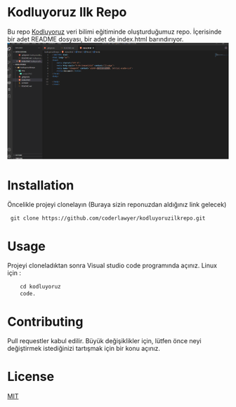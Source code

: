 # Kodluyoruz Ilk Repo
Bu repo [Kodluyoruz](https://www.kodluyoruz.org/) veri bilimi eğitiminde oluşturduğumuz repo. İçerisinde bir adet README dosyası, bir adet de index.html barındırıyor.
![proje](img/screen.PNG)
# Installation
Öncelikle projeyi clonelayın (Buraya sizin reponuzdan aldığınız link gelecek) 
```
 git clone https://github.com/coderlawyer/kodluyoruzilkrepo.git 
```
# Usage 
Projeyi cloneladıktan sonra Visual studio code programında açınız.
Linux için :
```
    cd kodluyoruz
    code.
```
# Contributing
Pull requestler kabul edilir. Büyük değişiklikler için, lütfen önce neyi değiştirmek istediğinizi tartışmak için bir konu açınız.
# License
[MIT](https://choosealicense.com/licenses/mit/)